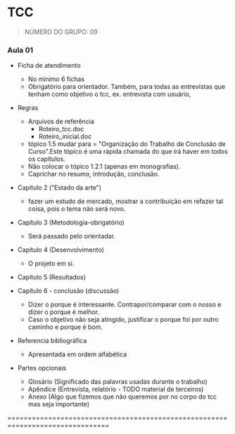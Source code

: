 # TCC

> NÚMERO DO GRUPO: 09

### Aula 01

- Ficha de atendimento
	+ No mínimo 6 fichas
	+ Obrigatório para orientador. Também, para todas as entrevistas que tenham como objetivo o tcc, ex. entrevista com usuário,

- Regras
    + Arquivos de referência
        * Roteiro_tcc.doc
        * Roteiro_inicial.doc
    + tópico 1.5 mudar para = "Organização do Trabalho de Conclusão de Curso".Este tópico é uma rápida chamada do que irá haver em todos os capítulos.
    + Não colocar o tópico 1.2.1 (apenas em monografias).
    + Caprichar no resumo, introdução, conclusão.

- Capítulo 2 ("Estado da arte")
    + fazer um estudo de mercado, mostrar a contribuição em refazer tal coisa, pois o tema não será novo.

- Capítulo 3 (Metodologia-obrigatório)
    + Será passado pelo orientadar.

- Capítulo 4 (Desenvolvimento)
    + O projeto em si.

- Capítulo 5 (Resultados)

- Capítulo 6 - conclusão (discussão)
    + Dizer o porque é interessante. Contrapor/comparar com o nosso e dizer o porque é melhor.
    + Caso o objetivo não seja atingido, justificar o porque foi por outro caminho e porque é bom.

- Referencia bibliográfica
    + Apresentada em ordem alfabética

- Partes opcionais
    + Glosário (Significado das palavras usadas durante o trabalho)
    + Apêndice (Entrevista, relatório - TODO material de terceiros)
    + Anexo (Algo que fizemos que não queremos por no corpo do tcc mas seja importante)

===============================================================================

